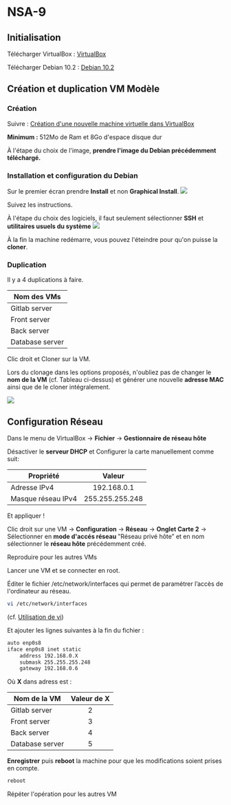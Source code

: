 # NSA-9
## Initialisation
Télécharger VirtualBox : [VirtualBox](https://www.virtualbox.org/wiki/Downloads)

Télécharger Debian 10.2 : [Debian 10.2](https://cdimage.debian.org/debian-cd/current/amd64/iso-cd/debian-10.2.0-amd64-netinst.iso)

## Création et duplication VM Modèle
### Création
Suivre : [Création d'une nouvelle machine virtuelle dans VirtualBox](https://docs.oracle.com/cd/E26217_01/E35193/html/qs-create-vm.html)

**Minimum :** 512Mo de Ram et 8Go d'espace disque dur

À l'étape du choix de l'image, **prendre l'image du Debian précédemment téléchargé.**
### Installation et configuration du Debian

Sur le premier écran prendre **Install** et non **Graphical Install**.
![](https://www.howtoforge.com/images/featured/debian-10-server-installation.jpg)
 
Suivez les instructions.

À l'étape du choix des logiciels, il faut seulement sélectionner **SSH** et **utilitaires usuels du système**
![](https://i.stack.imgur.com/8OQdV.png)

À la fin la machine redémarre, vous pouvez l'éteindre pour qu'on puisse la **cloner**.

### Duplication


Il y a 4 duplications à faire.

| Nom des VMs    |
| -------------- |
| Gitlab server  |
| Front server   |
| Back server    |
| Database server|

Clic droit et Cloner sur la VM.

Lors du clonage dans les options proposés, n'oubliez pas de changer le **nom de la VM** (cf. Tableau ci-dessus) et générer une nouvelle **adresse MAC** ainsi que de le cloner intégralement.

![](https://i.imgur.com/L0l5fc9.png)

## Configuration Réseau

Dans le menu de VirtualBox -> **Fichier** -> **Gestionnaire de réseau hôte**

Désactiver le **serveur DHCP** et Configurer la carte manuellement comme suit:

| Propriété           | Valeur           |
| ------------------- | :--------------: |
| Adresse IPv4        | 192.168.0.1      |
| Masque réseau IPv4  | 255.255.255.248  |

Et appliquer !

Clic droit sur une VM -> **Configuration** -> **Réseau** -> **Onglet Carte 2** -> Sélectionner en **mode d'accés réseau** ‟Réseau privé hôte” et en nom sélectionner le **réseau hôte** précédemment créé.

Reproduire pour les autres VMs

Lancer une VM et se connecter en root.

Éditer le fichier /etc/network/interfaces qui permet de paramétrer l’accès de l'ordinateur au réseau.

```bash
vi /etc/network/interfaces
```

(cf. [Utilisation de vi](http://wiki.linux-france.org/wiki/Utilisation_de_vi))

Et ajouter les lignes suivantes à la fin du fichier :
```bash
auto enp0s8
iface enp0s8 inet static
    address 192.168.0.X
    submask 255.255.255.248
    gateway 192.168.0.6
```

Où **X** dans adress est : 

| Nom de la VM    | Valeur de X |
| --------------- | :---------: |
| Gitlab server   | 2           |
| Front server    | 3           |
| Back server     | 4           |
| Database server | 5           |

**Enregistrer** puis **reboot** la machine pour que les modifications soient prises en compte.

```bash
reboot
```

Répéter l'opération pour les autres VM

